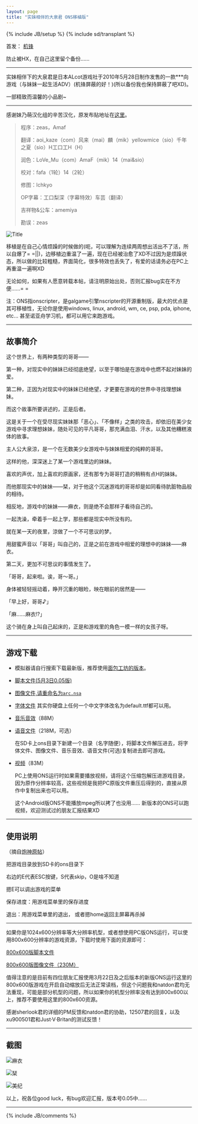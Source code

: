 ```yaml
---
layout: page
title: "实妹相伴的大泉君 ONS移植版"
---
```

{% include JB/setup %}
{% include sd/transplant %}

首发：
[机锋](http://bbs.gfan.com/viewthread.php?tid=1289754)

防止被HX，在自己这里留个备份……

---

实妹相伴下的大泉君是日本ALcot游戏社于2010年5月28日制作发售的一款***向游戏（与妹妹一起生活ADV）(机锋屏蔽的好！)(所以备份我也保持屏蔽了吧XD)。

一部精致而温馨的小品剧~

---

感谢妹乃萌汉化组的辛苦汉化，原发布贴地址在[这里](http://bbs.sumisora.org/read.php?tid=10971357)。

> 程序：zeas，Amaf
>
> 翻译：aoi_kaze（com）风来（mai）麟（mik）yellowmice（sio）千年之夏（sio）H工口工H（H）
>
> 润色：LoVe_Mu（com）AmaF（mik）14（mai&sio）
>
> 校对：fafa（1轮）14（2轮）
>
> 修图：lchkyo
>
> OP字幕：工口梨深（字幕特效）车芸（翻译）
>
> 吉祥物&公车：amemiya
>
> 勘误：zeas

![Title][Title]

移植是在自己心情烦躁的时候做的(呃，可以理解为连续两周想出活出不了活，所以自爆了= =\|\|)，边移植边重温了一遍，现在已经被治愈了XD不过因为是烦躁状态，所以做的比较粗糙，界面简化，很多特效也丢失了，有爱的话请务必在PC上再重温一遍啊XD

无论如何，如果有人愿意转载本帖，请注明原始出处，否则汇报bug实在不方便……= =

注：ONS指onscripter，是galgame引擎nscripter的开源重制版，最大的优点是其可移植性，无论你是使用windows, linux, android, wm, ce, psp, pda, iphone, etc... 甚至诺亚舟学习机，都可以用它来跑游戏。

---

## 故事简介

这个世界上，有两种类型的哥哥——­

第一种，对现实中的妹妹已经彻底绝望，以至于哪怕是在游戏中也燃不起对妹妹的爱。­

第二种，正因为对现实中的妹妹已经绝望，才更要在游戏的世界中寻找理想妹妹。­

而这个故事所要讲述的，正是后者。­

这是关于一个在受尽现实妹妹那「恶心」、「不像样」之类的攻击，却依旧在美少女游戏中寻求理想妹妹，随处可见的平凡哥哥，那充满血泪、汗水，以及其他糟糕液体的故事。­

主人公大泉涼，是一个在无数美少女游戏中与妹妹相爱的纯粹的哥哥。­

这样的他，深深迷上了某一个游戏里边的妹妹。­

喜欢的声优，加上喜欢的原画家，还有那专为哥哥打造的稍稍有点H的妹妹。­

而他那现实中的妹妹——栞，对于他这个沉迷游戏的哥哥却是如同看待肮脏物品般的相待。­

相反地，游戏中的妹妹——麻衣，则是绝不会那样子看待自己的。­

一起洗澡，牵着手一起上学，那些都是现实中所没有的。­

就在某一天的夜里，涼做了一个不可思议的梦。­

用甜蜜声音以「哥哥」叫自己的，正是之前在游戏中相爱的理想中的妹妹——麻衣。­

第二天，更加不可思议的事情发生了。­

「哥哥，起来啦。诶，哥～哥。」­

身体被轻轻摇动着，睁开沉重的眼睑，映在眼前的居然是——­

「早上好，哥哥♪」­

「麻……麻衣!?」­

这个骑在身上叫自己起床的，正是和游戏里的角色一模一样的女孩子呀。

---

## 游戏下载

* 模拟器请自行搜索下载最新版，推荐使用[面包工坊的版本](http://portal.bakerist.info/node/251)。

* [脚本文件(5月3日0.05版)](http://pan.baidu.com/share/link?shareid=163498&uk=1124565063)

* [图像文件,请重命名为`arc.nsa`](http://pan.baidu.com/netdisk/singlepublic?fid=807910_3236578514)

* [字体文件](http://pan.baidu.com/netdisk/singlepublic?fid=807561_3474499221) 其实你硬盘上任何一个中文字体改名为default.ttf都可以用。

* [音乐音效](http://pan.baidu.com/netdisk/singlepublic?fid=807910_3517237881)（88M）

* [语音文件](http://pan.baidu.com/netdisk/singlepublic?fid=807910_102826906)（218M，可选）

    在SD卡上ons目录下新建一个目录（名字随便），将脚本文件解压进去，将字体文件、图像文件、音乐音效、语音文件(可选)复制进去即可游戏。

* [视频](http://pan.baidu.com/netdisk/singlepublic?fid=807910_836277180)（83M）

    PC上使用ONS运行时如果需要播放视频，请将这个压缩包解压进游戏目录，因为原作分辨率较高，这些视频是我把PC原版文件重压后得到的，直接从原作中复制出来也可以用。

    这个Android版ONS不能播放mpeg所以拷了也没用……
    新版本的ONS可以跑视频，欢迎测试过的朋友汇报结果XD

---

## 使用说明

（摘自[炮神原帖](http://bbs.gfan.com/android-327827-1-1.html)）

把游戏目录放到SD卡的ons目录下

右边的E代表ESC按键，S代表skip，O是啥不知道

摁E可以调出游戏的菜单

保存进度：用游戏菜单里的保存进度

退出：用游戏菜单里的退出， 或者摁home返回主屏幕再杀掉

---

如果你是1024x600分辨率等大分辨率机型，或者想使用PC版ONS运行，可以使用800x600分辨率的游戏资源，下载时使用下面的资源即可：

[800x600版脚本文件](http://pan.baidu.com/share/link?shareid=163497&uk=1124565063)

[800x600版图像文件（230M）](http://pan.baidu.com/netdisk/singlepublic?fid=807910_3948019784)

值得注意的是目前有四位朋友汇报使用3月22日及之后版本的新版ONS运行这里的800x600版游戏在开启自动缩放后无法正常读档，但这个问题我和natdon君均无法重现，可能是部分机型的问题，所以如果你的机型分辨率没有达到800x600以上，推荐不要使用这里的800x600资源。

感谢sherlook君的详细的PM反馈和natdon君的协助，12507君的回复，以及xu900501君和Just·V·Britan的测试反馈！

---

## 截图

![麻衣](http://ldouhg.bay.livefilestore.com/y1ppySHFfm2Wxcl1P7hXxfTI-B4PSNgM0aDvTbqJAHbq5OFTSH_MOEw7k5tjvQSOS2IQgLYLsv4y1pev8dKTFlnNNdKZDViu67V/screenshot7.jpg?psid=1)

![栞](http://ldouhg.bay.livefilestore.com/y1ptOXoHhoRm8h19hbXHETOl9IQPJ6KgTUhULzeTHPJjmK8D39nzjwzqAVWMRCGTnCGi3W3zNlESC9AWqP43RXjwOmzv4P_1ymd/screenshot8.jpg?psid=1)

![美纪](http://ldouhg.bay.livefilestore.com/y1paK1e8ypzBlgTqSM4JlgfiFPQEx30Myut6JOHU_ieFsJYckjxPzC1u339QwKnvWceCLb5dTFm-2UFtZJ56KZMIMvNlHsCW3PM/screenshot6.jpg?psid=1)

以上，祝各位good luck，有bug欢迎汇报，版本号0.05中……

---

{% include JB/comments %}



[Title]: http://ldouhg.bay.livefilestore.com/y1pgSCjBMCNYE9OScH11XRSLrbbN3I1UhgFc8uV8eWp-AqSBpp0Ld24D64IIJbdb8LsP-u6uxQ-0ESmp6tLM8bwL8v7eSg2uKEJ/screenshot5.jpg?psid=1
